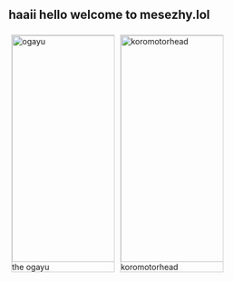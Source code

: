 ## haaii hello welcome to mesezhy.lol


<html>
<head>
<style>
div.gallery {
  margin: 5px;
  border: 1px solid #ccc;
  float: left;
  width: 180px;
}

div.gallery:hover {
  border: 1px solid #777;
}

div.gallery img {
  width: 100%;
  height: auto;
}

div.desc {
  padding: 15px;
  text-align: center;
}
</style>
</head>
<body>

<div class="gallery">
  <a target="_blank" href="https://preview.redd.it/6yo0muds83461.jpg?width=960&crop=smart&auto=webp&s=5856b06ed35c18ca6754f1e18fff2ae28f1a38ac">
    <img src="https://preview.redd.it/6yo0muds83461.jpg?width=960&crop=smart&auto=webp&s=5856b06ed35c18ca6754f1e18fff2ae28f1a38ac" alt="ogayu" width="600" height="400">
  </a>
  <div class="desc">the ogayu</div>
</div>

<div class="gallery">
  <a target="_blank" href="https://www.reddit.com/r/okbuddyhololive/">
    <img src="https://www.reddit.com/r/okbuddyhololive/" alt="koromotorhead" width="600" height="400">
  </a>
  <div class="desc">koromotorhead</div>

</div>
</body>
</html>
